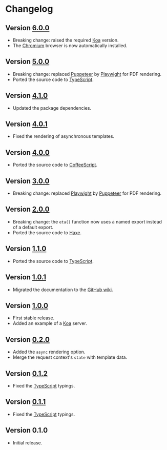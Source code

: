 # Changelog

## Version [6.0.0](https://github.com/cedx/koa-eta/compare/v5.0.0...v6.0.0)
- Breaking change: raised the required [Koa](https://koajs.com) version.
- The [Chromium](https://www.chromium.org/Home) browser is now automatically installed.

## Version [5.0.0](https://github.com/cedx/koa-eta/compare/v4.1.0...v5.0.0)
- Breaking change: replaced [Puppeteer](https://pptr.dev) by [Playwight](https://playwright.dev) for PDF rendering.
- Ported the source code to [TypeScript](https://www.typescriptlang.org).

## Version [4.1.0](https://github.com/cedx/koa-eta/compare/v4.0.1...v4.1.0)
- Updated the package dependencies.

## Version [4.0.1](https://github.com/cedx/koa-eta/compare/v4.0.0...v4.0.1)
- Fixed the rendering of asynchronous templates.

## Version [4.0.0](https://github.com/cedx/koa-eta/compare/v3.0.0...v4.0.0)
- Ported the source code to [CoffeeScript](https://coffeescript.org).

## Version [3.0.0](https://github.com/cedx/koa-eta/compare/v2.0.0...v3.0.0)
- Breaking change: replaced [Playwight](https://playwright.dev) by [Puppeteer](https://pptr.dev) for PDF rendering.

## Version [2.0.0](https://github.com/cedx/koa-eta/compare/v1.1.0...v2.0.0)
- Breaking change: the `eta()` function now uses a named export instead of a default export.
- Ported the source code to [Haxe](https://haxe.org).

## Version [1.1.0](https://github.com/cedx/koa-eta/compare/v1.0.1...v1.1.0)
- Ported the source code to [TypeScript](https://www.typescriptlang.org).

## Version [1.0.1](https://github.com/cedx/koa-eta/compare/v1.0.0...v1.0.1)
- Migrated the documentation to the [GitHub wiki](https://github.com/cedx/koa-eta/wiki).

## Version [1.0.0](https://github.com/cedx/koa-eta/compare/v0.2.0...v1.0.0)
- First stable release.
- Added an example of a [Koa](https://koajs.com) server.

## Version [0.2.0](https://github.com/cedx/koa-eta/compare/v0.1.2...v0.2.0)
- Added the `async` rendering option.
- Merge the request context's `state` with template data.

## Version [0.1.2](https://github.com/cedx/koa-eta/compare/v0.1.1...v0.1.2)
- Fixed the [TypeScript](https://www.typescriptlang.org) typings.

## Version [0.1.1](https://github.com/cedx/koa-eta/compare/v0.1.0...v0.1.1)
- Fixed the [TypeScript](https://www.typescriptlang.org) typings.

## Version 0.1.0
- Initial release.
